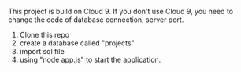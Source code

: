 This project is build on Cloud 9.
If you don't use Cloud 9, you need to change the code of database connection, server port.

1. Clone this repo
2. create a database called "projects"
3. import sql file
4. using "node app.js" to start the application.